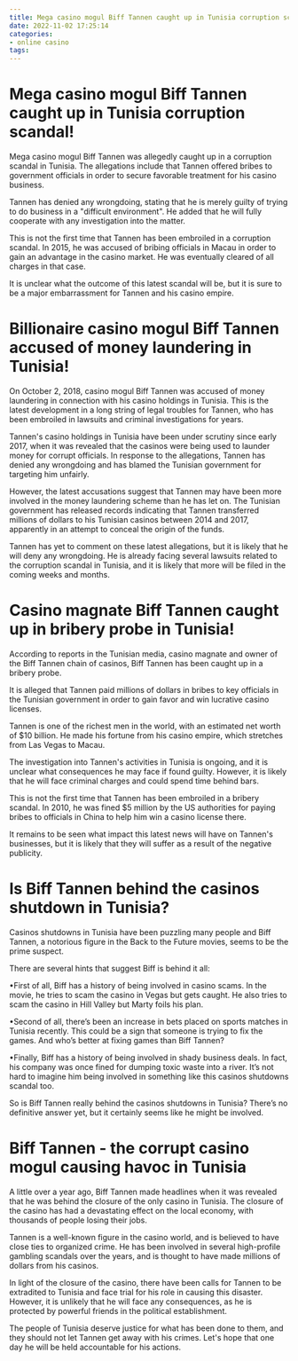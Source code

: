 ```yaml
---
title: Mega casino mogul Biff Tannen caught up in Tunisia corruption scandal!
date: 2022-11-02 17:25:14
categories:
- online casino
tags:
---
```



#  Mega casino mogul Biff Tannen caught up in Tunisia corruption scandal!

Mega casino mogul Biff Tannen was allegedly caught up in a corruption scandal in Tunisia. The allegations include that Tannen offered bribes to government officials in order to secure favorable treatment for his casino business.

Tannen has denied any wrongdoing, stating that he is merely guilty of trying to do business in a "difficult environment". He added that he will fully cooperate with any investigation into the matter.

This is not the first time that Tannen has been embroiled in a corruption scandal. In 2015, he was accused of bribing officials in Macau in order to gain an advantage in the casino market. He was eventually cleared of all charges in that case.

It is unclear what the outcome of this latest scandal will be, but it is sure to be a major embarrassment for Tannen and his casino empire.

#  Billionaire casino mogul Biff Tannen accused of money laundering in Tunisia!

On October 2, 2018, casino mogul Biff Tannen was accused of money laundering in connection with his casino holdings in Tunisia. This is the latest development in a long string of legal troubles for Tannen, who has been embroiled in lawsuits and criminal investigations for years.

Tannen's casino holdings in Tunisia have been under scrutiny since early 2017, when it was revealed that the casinos were being used to launder money for corrupt officials. In response to the allegations, Tannen has denied any wrongdoing and has blamed the Tunisian government for targeting him unfairly.

However, the latest accusations suggest that Tannen may have been more involved in the money laundering scheme than he has let on. The Tunisian government has released records indicating that Tannen transferred millions of dollars to his Tunisian casinos between 2014 and 2017, apparently in an attempt to conceal the origin of the funds.

Tannen has yet to comment on these latest allegations, but it is likely that he will deny any wrongdoing. He is already facing several lawsuits related to the corruption scandal in Tunisia, and it is likely that more will be filed in the coming weeks and months.

#  Casino magnate Biff Tannen caught up in bribery probe in Tunisia!

According to reports in the Tunisian media, casino magnate and owner of the Biff Tannen chain of casinos, Biff Tannen has been caught up in a bribery probe.

It is alleged that Tannen paid millions of dollars in bribes to key officials in the Tunisian government in order to gain favor and win lucrative casino licenses.

Tannen is one of the richest men in the world, with an estimated net worth of $10 billion. He made his fortune from his casino empire, which stretches from Las Vegas to Macau.

The investigation into Tannen's activities in Tunisia is ongoing, and it is unclear what consequences he may face if found guilty. However, it is likely that he will face criminal charges and could spend time behind bars.

This is not the first time that Tannen has been embroiled in a bribery scandal. In 2010, he was fined $5 million by the US authorities for paying bribes to officials in China to help him win a casino license there.

It remains to be seen what impact this latest news will have on Tannen's businesses, but it is likely that they will suffer as a result of the negative publicity.

#  Is Biff Tannen behind the casinos shutdown in Tunisia?

Casinos shutdowns in Tunisia have been puzzling many people and Biff Tannen, a notorious figure in the Back to the Future movies, seems to be the prime suspect.

There are several hints that suggest Biff is behind it all:

•First of all, Biff has a history of being involved in casino scams. In the movie, he tries to scam the casino in Vegas but gets caught. He also tries to scam the casino in Hill Valley but Marty foils his plan.

•Second of all, there’s been an increase in bets placed on sports matches in Tunisia recently. This could be a sign that someone is trying to fix the games. And who’s better at fixing games than Biff Tannen?

•Finally, Biff has a history of being involved in shady business deals. In fact, his company was once fined for dumping toxic waste into a river. It’s not hard to imagine him being involved in something like this casinos shutdowns scandal too.

So is Biff Tannen really behind the casinos shutdowns in Tunisia? There’s no definitive answer yet, but it certainly seems like he might be involved.

#  Biff Tannen - the corrupt casino mogul causing havoc in Tunisia

A little over a year ago, Biff Tannen made headlines when it was revealed that he was behind the closure of the only casino in Tunisia. The closure of the casino has had a devastating effect on the local economy, with thousands of people losing their jobs.

Tannen is a well-known figure in the casino world, and is believed to have close ties to organized crime. He has been involved in several high-profile gambling scandals over the years, and is thought to have made millions of dollars from his casinos.

In light of the closure of the casino, there have been calls for Tannen to be extradited to Tunisia and face trial for his role in causing this disaster. However, it is unlikely that he will face any consequences, as he is protected by powerful friends in the political establishment.

The people of Tunisia deserve justice for what has been done to them, and they should not let Tannen get away with his crimes. Let's hope that one day he will be held accountable for his actions.
